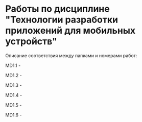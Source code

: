 # Работы по дисциплине "Технологии разработки приложений для мобильных устройств"

Описание соответствия между папками и номерами работ: 


MD1.1 - 

MD1.2 - 


MD1.3 - 


MD1.4 - 


MD1.5 - 


MD1.6 - 


